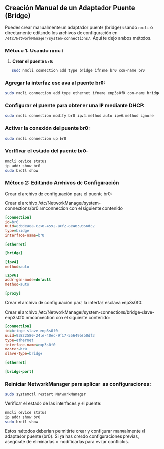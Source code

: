 ## Creación Manual de un Adaptador Puente (Bridge)

Puedes crear manualmente un adaptador puente (bridge) usando `nmcli` o directamente editando los archivos de configuración en `/etc/NetworkManager/system-connections/`. Aquí te dejo ambos métodos.

### Método 1: Usando nmcli

1. **Crear el puente `br0`:**

```bash
   sudo nmcli connection add type bridge ifname br0 con-name br0
```

### Agregar la interfaz esclava al puente br0:

```bash
sudo nmcli connection add type ethernet ifname enp3s0f0 con-name bridge-slave-enp3s0f0 master br0
```

### Configurar el puente para obtener una IP mediante DHCP:

```bash
sudo nmcli connection modify br0 ipv4.method auto ipv6.method ignore
```

### Activar la conexión del puente br0:

```bash
sudo nmcli connection up br0
```

### Verificar el estado del puente br0:

```bash
nmcli device status
ip addr show br0
sudo brctl show
```

###  Método 2: Editando Archivos de Configuración

Crear el archivo de configuración para el puente br0:

Crear el archivo /etc/NetworkManager/system-connections/br0.nmconnection con el siguiente contenido:

```ini
[connection]
id=br0
uuid=e3bdeaea-c256-4592-aef2-8e4639b66dc2
type=bridge
interface-name=br0

[ethernet]

[bridge]

[ipv4]
method=auto

[ipv6]
addr-gen-mode=default
method=auto

[proxy]
```

Crear el archivo de configuración para la interfaz esclava enp3s0f0:

Crear el archivo /etc/NetworkManager/system-connections/bridge-slave-enp3s0f0.nmconnection con el siguiente contenido:

```ini
[connection]
id=bridge-slave-enp3s0f0
uuid=92822580-241e-40ec-9f17-55649b2b0df3
type=ethernet
interface-name=enp3s0f0
master=br0
slave-type=bridge

[ethernet]

[bridge-port]
```

###  Reiniciar NetworkManager para aplicar las configuraciones:

```bash
sudo systemctl restart NetworkManager
```

Verificar el estado de las interfaces y el puente:

```bash
nmcli device status
ip addr show br0
sudo brctl show
```
Estos métodos deberían permitirte crear y configurar manualmente el adaptador puente (br0). Si ya has creado configuraciones previas, asegúrate de eliminarlas o modificarlas para evitar conflictos.